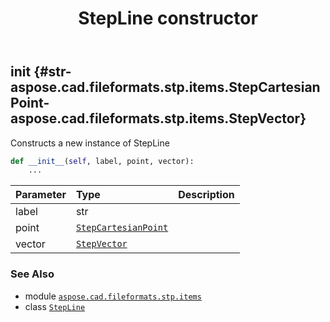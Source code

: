 ﻿---
title: StepLine constructor
second_title: Aspose.CAD for Python via .NET API References
description: 
type: docs
weight: 10
url: /python-net/aspose.cad.fileformats.stp.items/stepline/__init__/
is_root: false
---

## __init__ {#str-aspose.cad.fileformats.stp.items.StepCartesianPoint-aspose.cad.fileformats.stp.items.StepVector}

Constructs a new instance of StepLine



```python
def __init__(self, label, point, vector):
    ...
```


| Parameter | Type | Description |
| :- | :- | :- |
| label | str |  |
| point | [`StepCartesianPoint`](/cad/python-net/aspose.cad.fileformats.stp.items/stepcartesianpoint) |  |
| vector | [`StepVector`](/cad/python-net/aspose.cad.fileformats.stp.items/stepvector) |  |



### See Also
* module [`aspose.cad.fileformats.stp.items`](../../)
* class [`StepLine`](/cad/python-net/aspose.cad.fileformats.stp.items/stepline)
